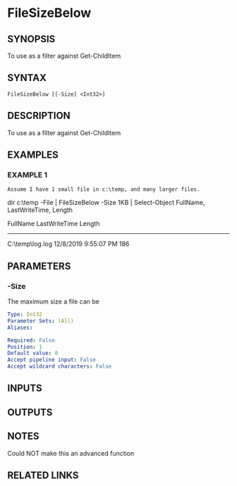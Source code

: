 ﻿---
external help file: PoshFunctions-help.xml
Module Name: poshfunctions
online version:
schema: 2.0.0
---

# FileSizeBelow

## SYNOPSIS
To use as a filter against Get-ChildItem

## SYNTAX

```
FileSizeBelow [[-Size] <Int32>]
```

## DESCRIPTION
To use as a filter against Get-ChildItem

## EXAMPLES

### EXAMPLE 1
```
Assume I have 1 small file in c:\temp, and many larger files.
```

dir c:\temp -File | FileSizeBelow -Size 1KB | Select-Object FullName, LastWriteTime, Length

FullName        LastWriteTime        Length
--------        -------------        ------
C:\temp\log.log 12/8/2019 9:55:07 PM    186

## PARAMETERS

### -Size
The maximum size a file can be

```yaml
Type: Int32
Parameter Sets: (All)
Aliases:

Required: False
Position: 1
Default value: 0
Accept pipeline input: False
Accept wildcard characters: False
```

## INPUTS

## OUTPUTS

## NOTES
Could NOT make this an advanced function

## RELATED LINKS
